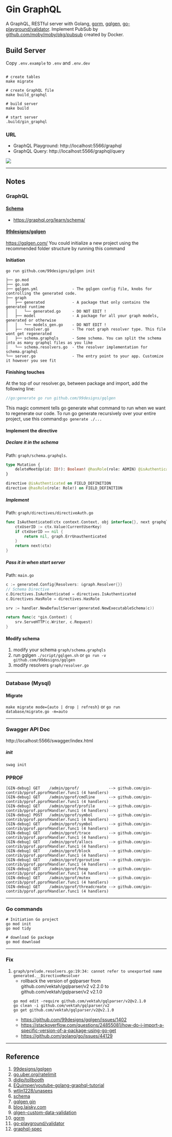 # Gin GraphQL
A GraphQL, RESTful server with Golang, [gorm][10], [gqlgen][1], [go-playground/validator][11].
Implement PubSub by [github.com/moby/moby/pkg/pubsub](https://github.com/moby/moby/tree/master/pkg/pubsub) created by Docker.

## Build Server
Copy `.env.example` to `.env` and `.env.dev`

```shell

# create tables
make migrate

# create GraphQL file
make build_graphql 

# build server
make build

# start server
.build/gin_graphql
```
### URL
* GraphQL Playground: http://localhost:5566/graphql
* GraphQL Query: http://localhost:5566/graphql/query

![](https://github.com/kimi0230/gin_graphql/blob/master/playground.png)

---
## Notes
### GraphQL 
#### [Schema][6]
* https://graphql.org/learn/schema/

#### [99designs/gqlgen][1]
https://gqlgen.com/
You could initialize a new project using the recommended folder structure by running this command

#### Initiation
```shell
go run github.com/99designs/gqlgen init
```

```
├── go.mod
├── go.sum
├── gqlgen.yml               - The gqlgen config file, knobs for controlling the generated code.
├── graph
│   ├── generated            - A package that only contains the generated runtime
│   │   └── generated.go     - DO NOT EDIT !
│   ├── model                - A package for all your graph models, generated or otherwise
│   │   └── models_gen.go    - DO NOT EDIT !
│   ├── resolver.go          - The root graph resolver type. This file wont get regenerated
│   ├── schema.graphqls      - Some schema. You can split the schema into as many graphql files as you like
│   └── schema.resolvers.go  - the resolver implementation for schema.graphql
└── server.go                - The entry point to your app. Customize it however you see fit
```

#### Finishing touches
At the top of our resolver.go, between package and import, add the following line:
``` go
//go:generate go run github.com/99designs/gqlgen
```
This magic comment tells go generate what command to run when we want to regenerate our code. 
To run go generate recursively over your entire project, use this command:`go generate ./...`


#### Implement the directive
#####  Declare it in the schema
Path: `graph/schema.graphqls`.
```Graphql
type Mutation {
    deleteMeetUp(id: ID!): Boolean! @hasRole(role: ADMIN) @isAuthenticated
}

directive @isAuthenticated on FIELD_DEFINITION
directive @hasRole(role: Role!) on FIELD_DEFINITION
```

##### Implement
Path: `graph/directives/directiveAuth.go` 
```go
func IsAuthenticated(ctx context.Context, obj interface{}, next graphql.Resolver) (res interface{}, err error) {
	ctxUserID := ctx.Value(CurrentUserKey)
	if ctxUserID == nil {
		return nil, graph.ErrUnauthenticated
	}
	return next(ctx)
}
```

##### Pass it in when start server
Path: `main.go`
```go
c := generated.Config{Resolvers: &graph.Resolver{}}
// Schema Directive
c.Directives.IsAuthenticated = directives.IsAuthenticated
c.Directives.HasRole = directives.HasRole

srv := handler.NewDefaultServer(generated.NewExecutableSchema(c))

return func(c *gin.Context) {
    srv.ServeHTTP(c.Writer, c.Request)
}
```




#### Modify schema
1. modify your schema `graph/schema.graphqls`
2. run gqlgen `./script/gqlgen.sh` or `go run -v github.com/99designs/gqlgen`
3. modify resolvers `graph/resolver.go`

---

### Database (Mysql)
#### Migrate
`make migrate mode={auto | drop | refresh}` or `go run  database/migrate.go -m=auto`

---
### Swagger API Doc
http://localhost:5566/swagger/index.html

##### init
`swag init`

### PPROF
```shell
[GIN-debug] GET    /admin/pprof/             --> github.com/gin-contrib/pprof.pprofHandler.func1 (4 handlers)
[GIN-debug] GET    /admin/pprof/cmdline      --> github.com/gin-contrib/pprof.pprofHandler.func1 (4 handlers)
[GIN-debug] GET    /admin/pprof/profile      --> github.com/gin-contrib/pprof.pprofHandler.func1 (4 handlers)
[GIN-debug] POST   /admin/pprof/symbol       --> github.com/gin-contrib/pprof.pprofHandler.func1 (4 handlers)
[GIN-debug] GET    /admin/pprof/symbol       --> github.com/gin-contrib/pprof.pprofHandler.func1 (4 handlers)
[GIN-debug] GET    /admin/pprof/trace        --> github.com/gin-contrib/pprof.pprofHandler.func1 (4 handlers)
[GIN-debug] GET    /admin/pprof/allocs       --> github.com/gin-contrib/pprof.pprofHandler.func1 (4 handlers)
[GIN-debug] GET    /admin/pprof/block        --> github.com/gin-contrib/pprof.pprofHandler.func1 (4 handlers)
[GIN-debug] GET    /admin/pprof/goroutine    --> github.com/gin-contrib/pprof.pprofHandler.func1 (4 handlers)
[GIN-debug] GET    /admin/pprof/heap         --> github.com/gin-contrib/pprof.pprofHandler.func1 (4 handlers)
[GIN-debug] GET    /admin/pprof/mutex        --> github.com/gin-contrib/pprof.pprofHandler.func1 (4 handlers)
[GIN-debug] GET    /admin/pprof/threadcreate --> github.com/gin-contrib/pprof.pprofHandler.func1 (4 handlers)
```

---
### Go commands
```shell
# Initiation Go project
go mod init  
go mod tidy

# download Go package
go mod download
```
---
### Fix
1. `graph/prelude.resolvers.go:19:34: cannot refer to unexported name generated.__DirectiveResolver`
    * rollback the version of gqlparser from github.com/vektah/gqlparser/v2 v2.2.0 to github.com/vektah/gqlparser/v2 v2.1.0
    ```
    go mod edit -require github.com/vektah/gqlparser/v2@v2.1.0    
    go clean -i github.com/vektah/gqlparser/v2  
    go get github.com/vektah/gqlparser/v2@v2.1.0
    ```
    * https://github.com/99designs/gqlgen/issues/1402
    * https://stackoverflow.com/questions/24855081/how-do-i-import-a-specific-version-of-a-package-using-go-get
    * https://github.com/golang/go/issues/44129

---

## Reference
1. [99designs/gqlgen][1]
2. [go.uber.org/ratelimit][2]
3. [didip/tollbooth][3]
4. [EQuimper/youtube-golang-graphql-tutorial][4]
5. [wtlin1228/unasees][5]
6. [schema][6]
7. [gqlgen gin][7]
8. [blog.laisky.com][8]
9. [qlgen-custom-data-validation][9]
10. [gorm][10]
11. [go-playground/validator][11]
12. [graphql-spec][12]

[1]: https://github.com/99designs/gqlgen 
"99designs/gqlgen"
[2]: https://pkg.go.dev/go.uber.org/ratelimit
"go.uber.org/ratelimit"
[3]: https://github.com/didip/tollbooth
"didip/tollbooth"
[4]: https://github.com/EQuimper/youtube-golang-graphql-tutorial
"EQuimper/youtube-golang-graphql-tutorial"
[5]: https://github.com/wtlin1228/unasees
"wtlin1228/unasees"
[6]: https://graphql.org/learn/schema/
"schema"
[7]: https://gqlgen.com/recipes/gin/
"gqlgen gin"
[8]: https://blog.laisky.com/p/gqlgen/#%E5%AE%9A%E4%B9%89+schema-Hfxfd
"blog.laisky.com"
[9]: https://david-yappeter.medium.com/gqlgen-custom-data-validation-part-1-7de8ef92de4c
"qlgen-custom-data-validation"
[10]: https://gorm.io/index.html
"gorm"
[11]: https://github.com/go-playground/validator
"go-playground/validator"
[12]: https://github.com/graphql/graphql-spec/blob/main/spec/Section%203%20--%20Type%20System.md#descriptions
"graphql-spec"
